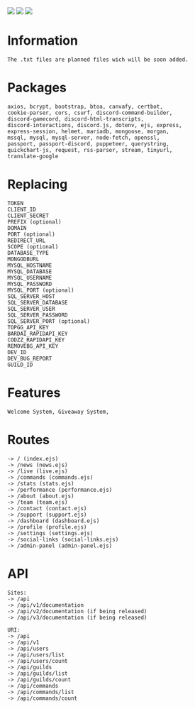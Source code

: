 <img src="https://img.shields.io/badge/JAVASCRIPT-black?style=for-the-badge&logo=JavaScript&logoColor=F7DF1E"/>
<img src="https://img.shields.io/badge/HTML-black?style=for-the-badge&logo=HTML5&logoColor=E34F26"/>
<img src="https://img.shields.io/badge/CSS-black?style=for-the-badge&logo=HTML5&logoColor=E34F26"/>

# Information
```
The .txt files are planned files wich will be soon added.
```

# Packages
```
axios, bcrypt, bootstrap, btoa, canvafy, certbot, 
cookie-parser, cors, csurf, discord-command-builder, 
discord-gamecord, discord-html-transcripts, 
discord-interactions, discord.js, dotenv, ejs, express, 
express-session, helmet, mariadb, mongoose, morgan, 
mssql, mysql, mysql-server, node-fetch, openssl, 
passport, passport-discord, puppeteer, querystring, 
quickchart-js, request, rss-parser, stream, tinyurl, 
translate-google
```

# Replacing
```
TOKEN
CLIENT_ID
CLIENT_SECRET
PREFIX (optional)
DOMAIN
PORT (optional)
REDIRECT_URL
SCOPE (optional)
DATABASE_TYPE
MONGODBURL
MYSQL_HOSTNAME
MYSQL_DATABASE
MYSQL_USERNAME
MYSQL_PASSWORD
MYSQL_PORT (optional)
SQL_SERVER_HOST
SQL_SERVER_DATABASE
SQL_SERVER_USER
SQL_SERVER_PASSWORD
SQL_SERVER_PORT (optional)
TOPGG_API_KEY
BARDAI_RAPIDAPI_KEY
CODZZ_RAPIDAPI_KEY
REMOVEBG_API_KEY
DEV_ID
DEV_BUG_REPORT
GUILD_ID
```

# Features
```
Welcome System, Giveaway System, 
```

# Routes
```
-> / (index.ejs)
-> /news (news.ejs)
-> /live (live.ejs)
-> /commands (commands.ejs)
-> /stats (stats.ejs)
-> /performance (performance.ejs)
-> /about (about.ejs)
-> /team (team.ejs)
-> /contact (contact.ejs)
-> /support (support.ejs)
-> /dashboard (dashboard.ejs)
-> /profile (profile.ejs)
-> /settings (settings.ejs)
-> /social-links (social-links.ejs)
-> /admin-panel (admin-panel.ejs)
```

# API
```
Sites: 
-> /api
-> /api/v1/documentation
-> /api/v2/documentation (if being released)
-> /api/v3/documentation (if being released)

URI: 
-> /api
-> /api/v1
-> /api/users
-> /api/users/list
-> /api/users/count
-> /api/guilds
-> /api/guilds/list
-> /api/guilds/count
-> /api/commands
-> /api/commands/list
-> /api/commands/count
```